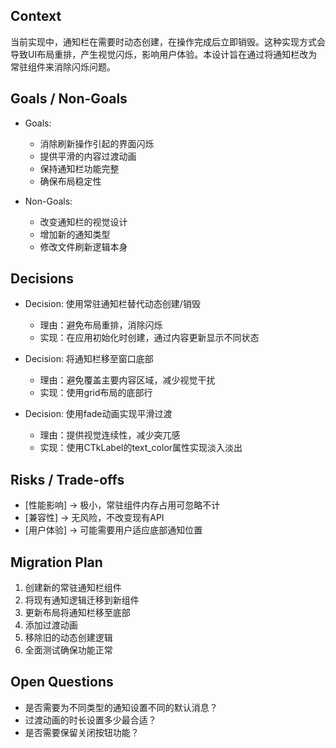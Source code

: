 ## Context
当前实现中，通知栏在需要时动态创建，在操作完成后立即销毁。这种实现方式会导致UI布局重排，产生视觉闪烁，影响用户体验。本设计旨在通过将通知栏改为常驻组件来消除闪烁问题。

## Goals / Non-Goals
- Goals:
  - 消除刷新操作引起的界面闪烁
  - 提供平滑的内容过渡动画
  - 保持通知栏功能完整
  - 确保布局稳定性

- Non-Goals:
  - 改变通知栏的视觉设计
  - 增加新的通知类型
  - 修改文件刷新逻辑本身

## Decisions
- Decision: 使用常驻通知栏替代动态创建/销毁
  - 理由：避免布局重排，消除闪烁
  - 实现：在应用初始化时创建，通过内容更新显示不同状态

- Decision: 将通知栏移至窗口底部
  - 理由：避免覆盖主要内容区域，减少视觉干扰
  - 实现：使用grid布局的底部行

- Decision: 使用fade动画实现平滑过渡
  - 理由：提供视觉连续性，减少突兀感
  - 实现：使用CTkLabel的text_color属性实现淡入淡出

## Risks / Trade-offs
- [性能影响] → 极小，常驻组件内存占用可忽略不计
- [兼容性] → 无风险，不改变现有API
- [用户体验] → 可能需要用户适应底部通知位置

## Migration Plan
1. 创建新的常驻通知栏组件
2. 将现有通知逻辑迁移到新组件
3. 更新布局将通知栏移至底部
4. 添加过渡动画
5. 移除旧的动态创建逻辑
6. 全面测试确保功能正常

## Open Questions
- 是否需要为不同类型的通知设置不同的默认消息？
- 过渡动画的时长设置多少最合适？
- 是否需要保留关闭按钮功能？